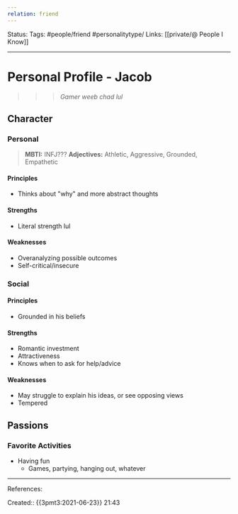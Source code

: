 ```yaml
---
relation: friend
---
```

Status:
Tags:  #people/friend  #personalitytype/
Links: [[private/@ People I Know]]
___
# Personal Profile - Jacob
> > > *Gamer weeb chad lul*
## Character
### Personal
> **MBTI:** INFJ???
> **Adjectives:** Athletic, Aggressive, Grounded, Empathetic
#### Principles
- Thinks about "why" and more abstract thoughts
#### Strengths
- Literal strength lul
#### Weaknesses
- Overanalyzing possible outcomes
- Self-critical/insecure
### Social
#### Principles
- Grounded in his beliefs
#### Strengths
- Romantic investment
- Attractiveness
- Knows when to ask for help/advice
#### Weaknesses
- May struggle to explain his ideas, or see opposing views
- Tempered
## Passions
### Favorite Activities
- Having fun
	- Games, partying, hanging out, whatever
___
References:

Created:: {{3pmt3:2021-06-23}} 21:43